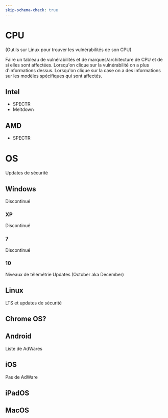 ```yaml
---
skip-schema-check: true
---
```


# CPU
(Outils sur Linux pour trouver les vulnérabilités de son CPU)

Faire un tableau de vulnérabilités et de marques/architecture de CPU et de si elles sont affectées. Lorsqu'on clique sur la vulnérabilité on a plus d'informations dessus. Lorsqu'on clique sur la case on a des informations sur les modèles spécifiques qui sont affectés.

## Intel
* SPECTR
* Meltdown

## AMD
* SPECTR

# OS
Updates de sécurité

## Windows
Discontinué

### XP
Discontinué

### 7
Discontinué

### 10
Niveaux de télémétrie
Updates (October aka December)

## Linux
LTS et updates de sécurité

## Chrome OS?

## Android
Liste de AdWares

## iOS
Pas de AdWare

## iPadOS

## MacOS
